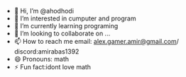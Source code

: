 - 👋 Hi, I’m @ahodhodi
- 👀 I’m interested in cumputer and program
- 🌱 I’m currently learning  programing
- 💞️ I’m looking to collaborate on ...
- 📫 How to reach me email: alex.gamer.amir@gmail.com/ discord:amirabas1392
- 😄 Pronouns: math
- ⚡ Fun fact:idont love math

<!---
ahodhodi/ahodhodi is a ✨ special ✨ repository because its `README.md` (this file) appears on your GitHub profile.
You can click the Preview link to take a look at your changes.
--->
